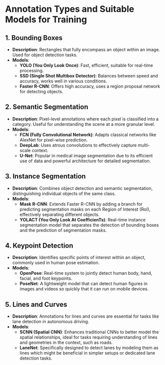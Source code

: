 # Annotation Types and Suitable Models for Training

## 1. Bounding Boxes
- **Description**: Rectangles that fully encompass an object within an image. Used for object detection tasks.
- **Models**:
  - **YOLO (You Only Look Once)**: Fast, efficient, suitable for real-time processing.
  - **SSD (Single Shot Multibox Detector)**: Balances between speed and accuracy, works well in various conditions.
  - **Faster R-CNN**: Offers high accuracy, uses a region proposal network for detecting objects.

## 2. Semantic Segmentation
- **Description**: Pixel-level annotations where each pixel is classified into a category. Useful for understanding the scene at a more granular level.
- **Models**:
  - **FCN (Fully Convolutional Network)**: Adapts classical networks like AlexNet for pixel-wise prediction.
  - **DeepLab**: Uses atrous convolutions to effectively capture multi-scale context.
  - **U-Net**: Popular in medical image segmentation due to its efficient use of data and powerful architecture for detailed segmentation.

## 3. Instance Segmentation
- **Description**: Combines object detection and semantic segmentation, distinguishing individual objects of the same class.
- **Models**:
  - **Mask R-CNN**: Extends Faster R-CNN by adding a branch for predicting segmentation masks on each Region of Interest (RoI), effectively separating different objects.
  - **YOLACT (You Only Look At CoefficienTs)**: Real-time instance segmentation model that separates the detection of bounding boxes and the prediction of segmentation masks.

## 4. Keypoint Detection
- **Description**: Identifies specific points of interest within an object, commonly used in human pose estimation.
- **Models**:
  - **OpenPose**: Real-time system to jointly detect human body, hand, facial, and foot keypoints.
  - **PoseNet**: A lightweight model that can detect human figures in images and videos so quickly that it can run on mobile devices.

## 5. Lines and Curves
- **Description**: Annotations for lines and curves are essential for tasks like lane detection in autonomous driving.
- **Models**:
  - **SCNN (Spatial CNN)**: Enhances traditional CNNs to better model the spatial relationships, ideal for tasks requiring understanding of lines and geometries in the context, such as roads.
  - **LaneNet**: Specifically designed to detect lanes by modeling them as lines which might be beneficial in simpler setups or dedicated lane detection tasks.
